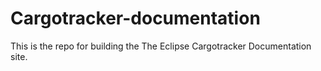 # Cargotracker-documentation

This is the repo for building the The Eclipse Cargotracker Documentation site.
